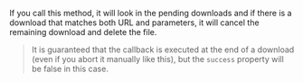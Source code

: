 If you call this method, it will look in the pending downloads and if there is a download that matches both URL and parameters, it will cancel the remaining download and delete the file.

> It is guaranteed that the callback is executed at the end of a download (even if you abort it manually like this), but the `success` property will be false in this case.